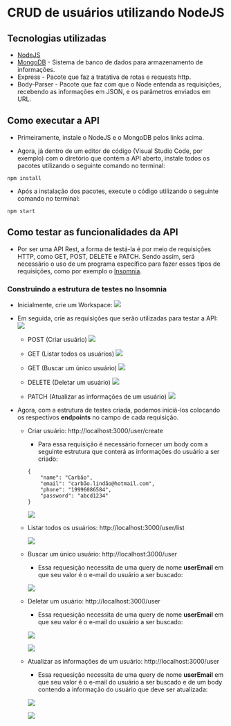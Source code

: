 # CRUD de usuários utilizando NodeJS

## Tecnologias utilizadas

- [NodeJS](https://nodejs.org/en/)
- [MongoDB](https://docs.mongodb.com/manual/tutorial/install-mongodb-on-windows/) - Sistema de banco de dados para armazenamento de informações.
- Express - Pacote que faz a tratativa de rotas e requests http.
- Body-Parser - Pacote que faz com que o Node entenda as requisições, recebendo as informações em JSON, e os parâmetros enviados em URL.

## Como executar a API
- Primeiramente, instale o NodeJS e o MongoDB pelos links acima.

- Agora, já dentro de um editor de código (Visual Studio Code, por exemplo) com o diretório que contém a API aberto, instale todos os pacotes utilizando o seguinte comando no terminal:

~~~
npm install
~~~

- Após a instalação dos pacotes, execute o código utilizando o seguinte comando no terminal:

~~~
npm start
~~~

## Como testar as funcionalidades da API

- Por ser uma API Rest, a forma de testá-la é por  meio de requisições HTTP, como GET, POST, DELETE e PATCH. Sendo assim, será necessário o uso de um programa específico para fazer esses tipos de requisições, como por exemplo o [Insomnia](https://insomnia.rest/download/).

### Construindo a estrutura de testes no Insomnia
- Inicialmente, crie um Workspace:
![](images/001.png)

- Em seguida, crie as requisições que serão utilizadas para testar a API:
![](images/002.png)

    - POST (Criar usuário)
![](images/003.png)

    - GET (Listar todos os usuários)
![](images/004.png)

    - GET (Buscar um único usuário)
![](images/005.png)

    - DELETE (Deletar um usuário)
![](images/006.png)

    - PATCH (Atualizar as informações de um usuário)
![](images/007.png)

- Agora, com a estrutura de testes criada, podemos iniciá-los colocando os respectivos **endpoints** no campo de cada requisição.

    - Criar usuário: http://localhost:3000/user/create
        - Para essa requisição é necessário fornecer um body com a seguinte estrutura que conterá as informações do usuário a ser criado:

        ~~~
        {
            "name": "Carbão",
            "email": "carbão.lindão@hotmail.com",
            "phone": "19996086584",
            "password": "abcd1234"
        } 
        ~~~
        ![](images/008.png)
        
    - Listar todos os usuários: http://localhost:3000/user/list

        ![](images/009.png)

    - Buscar um único usuário: http://localhost:3000/user
        - Essa requesição necessita de uma query de nome **userEmail** em que seu valor é o e-mail do usuário a ser buscado:

        ![](images/010.png)

    - Deletar um usuário: http://localhost:3000/user
        - Essa requesição necessita de uma query de nome **userEmail** em que seu valor é o e-mail do usuário a ser buscado:

        ![](images/011.png)

        ![](images/012.png)

    - Atualizar as informações de um usuário: http://localhost:3000/user
        - Essa requesição necessita de uma query de nome **userEmail** em que seu valor é o e-mail do usuário a ser buscado e de um body contendo a informação do usuário que deve ser atualizada:

        ![](images/013.png)

        ![](images/014.png)















